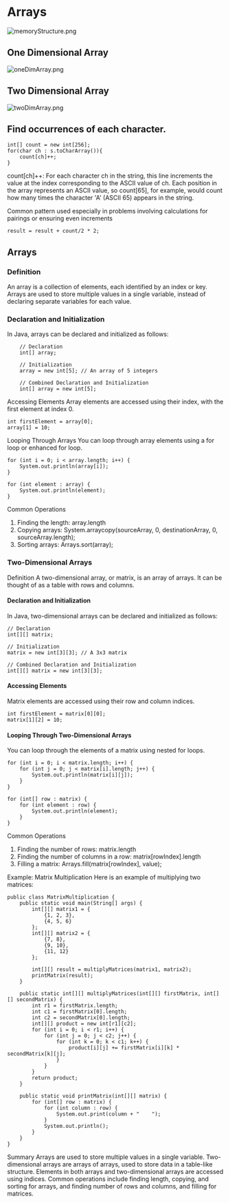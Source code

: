 # Arrays

![memoryStructure.png](../../../../../docImages/img/memoryStructure.png)


## One Dimensional Array
![oneDimArray.png](../../../../../docImages/img/arrays/oneDimArray.png)

## Two Dimensional Array
![twoDimArray.png](../../../../../docImages/img/arrays/twoDimArray.png)

## Find occurrences of each character.
```
int[] count = new int[256];
for(char ch : s.toCharArray()){
    count[ch]++;
}
```

count[ch]++: For each character ch in the string, this line increments the value at the 
index corresponding to the ASCII value of ch. Each position in the array represents an 
ASCII value, so count[65], for example, would count how many times the character 'A' (ASCII 65) 
appears in the string.


Common pattern used especially in problems involving calculations for pairings or ensuring even increments

    result = result + count/2 * 2;

## Arrays

### Definition
An array is a collection of elements, each identified by an index or key. Arrays are used to store multiple values in a single variable, instead of declaring separate variables for each value.

### Declaration and Initialization
In Java, arrays can be declared and initialized as follows:

        // Declaration
        int[] array;
        
        // Initialization
        array = new int[5]; // An array of 5 integers
        
        // Combined Declaration and Initialization
        int[] array = new int[5];



Accessing Elements
Array elements are accessed using their index, with the first element at index 0.

    int firstElement = array[0];
    array[1] = 10;

Looping Through Arrays
You can loop through array elements using a for loop or enhanced for loop.

    for (int i = 0; i < array.length; i++) {
        System.out.println(array[i]);
    }

    for (int element : array) {
        System.out.println(element);
    }

Common Operations
1. Finding the length: array.length
2. Copying arrays: System.arraycopy(sourceArray, 0, destinationArray, 0, sourceArray.length);
3. Sorting arrays: Arrays.sort(array);

### Two-Dimensional Arrays

Definition
A two-dimensional array, or matrix, is an array of arrays. It can be thought of as a table with rows and columns.

#### Declaration and Initialization
In Java, two-dimensional arrays can be declared and initialized as follows:

    // Declaration
    int[][] matrix;
    
    // Initialization
    matrix = new int[3][3]; // A 3x3 matrix
    
    // Combined Declaration and Initialization
    int[][] matrix = new int[3][3];

#### Accessing Elements
Matrix elements are accessed using their row and column indices.

    int firstElement = matrix[0][0];
    matrix[1][2] = 10;

#### Looping Through Two-Dimensional Arrays
You can loop through the elements of a matrix using nested for loops.

    for (int i = 0; i < matrix.length; i++) {
        for (int j = 0; j < matrix[i].length; j++) {
            System.out.println(matrix[i][j]);
        }
    }

    for (int[] row : matrix) {
        for (int element : row) {
            System.out.println(element);
        }
    }

Common Operations
1. Finding the number of rows: matrix.length
2. Finding the number of columns in a row: matrix[rowIndex].length
3. Filling a matrix: Arrays.fill(matrix[rowIndex], value);

Example: Matrix Multiplication
Here is an example of multiplying two matrices:

    public class MatrixMultiplication {
        public static void main(String[] args) {
            int[][] matrix1 = {
                {1, 2, 3},
                {4, 5, 6}
            };
            int[][] matrix2 = {
                {7, 8},
                {9, 10},
                {11, 12}
            };
        
            int[][] result = multiplyMatrices(matrix1, matrix2);
            printMatrix(result);
        }

        public static int[][] multiplyMatrices(int[][] firstMatrix, int[][] secondMatrix) {
            int r1 = firstMatrix.length;
            int c1 = firstMatrix[0].length;
            int c2 = secondMatrix[0].length;
            int[][] product = new int[r1][c2];
            for (int i = 0; i < r1; i++) {
                for (int j = 0; j < c2; j++) {
                    for (int k = 0; k < c1; k++) {
                        product[i][j] += firstMatrix[i][k] * secondMatrix[k][j];
                    }
                }
            }
            return product;
        }

        public static void printMatrix(int[][] matrix) {
            for (int[] row : matrix) {
                for (int column : row) {
                    System.out.print(column + "    ");
                }
                System.out.println();
            }
        }
    }


Summary
Arrays are used to store multiple values in a single variable.
Two-dimensional arrays are arrays of arrays, used to store data in a table-like structure.
Elements in both arrays and two-dimensional arrays are accessed using indices.
Common operations include finding length, copying, and sorting for arrays, and finding number of rows and columns, and filling for matrices.


